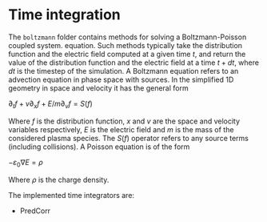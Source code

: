 # Time integration

The `boltzmann` folder contains methods for solving a Boltzmann-Poisson coupled system. equation. Such methods typically take the distribution function and the electric field computed at a given time $t$, and return the value of the distribution function and the electric field at a time $t+dt$, where $dt$ is the timestep of the simulation. A Boltzmann equation refers to an advection equation in phase space with sources. In the simplified 1D geometry in space and velocity it has the general form 

$`\partial_t f + v \partial_x f + E/m\partial_v f = S(f)`$

Where $f$ is the distribution function, $x$ and $v$ are the space and velocity variables respectively, $E$ is the electric field and $m$ is the mass of the considered plasma species. The $S(f)$ operator refers to any source terms (including collisions). A Poisson equation is of the form 

$`-\varepsilon_0 \nabla E = \rho`$

Where $\rho$ is the charge density.

The implemented time integrators are: 
- PredCorr